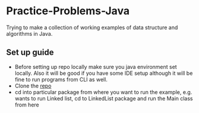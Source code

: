 # Practice-Problems-Java
Trying to make a collection of working examples of data structure and algorithms in Java.

## Set up guide
* Before setting up repo locally make sure you java environment set locally. Also it will be good if you have some IDE setup although it will be fine to run programs from CLI as well.
* Clone the [repo](https://github.com/hariom454/Practice-Problems-Java.git)  
* cd into particular package from where you want to run the example, e.g. wants to run Linked list, cd to LinkedList package and run the Main class from here
